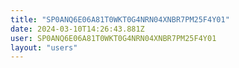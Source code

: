 ```yaml
---
title: "SP0ANQ6E06A81T0WKT0G4NRN04XNBR7PM25F4Y01"
date: 2024-03-10T14:26:43.881Z
user: SP0ANQ6E06A81T0WKT0G4NRN04XNBR7PM25F4Y01
layout: "users"
---
```

    